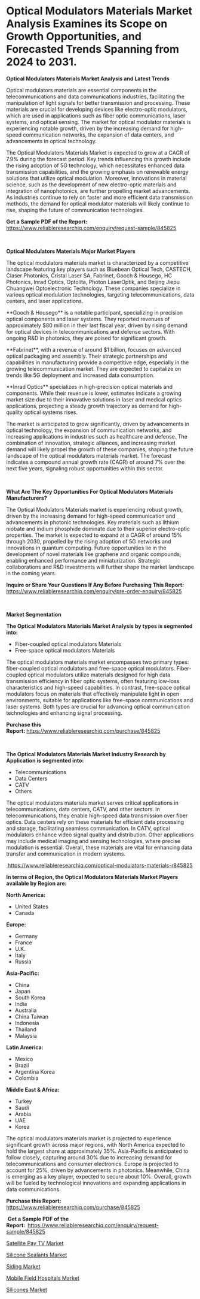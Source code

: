 <p><h1>Optical Modulators Materials Market Analysis Examines its Scope on Growth Opportunities, and Forecasted Trends Spanning from 2024 to 2031.</h1></p><p><strong>Optical Modulators Materials Market Analysis and Latest Trends</strong></p>
<p><p>Optical modulators materials are essential components in the telecommunications and data communications industries, facilitating the manipulation of light signals for better transmission and processing. These materials are crucial for developing devices like electro-optic modulators, which are used in applications such as fiber optic communications, laser systems, and optical sensing. The market for optical modulator materials is experiencing notable growth, driven by the increasing demand for high-speed communication networks, the expansion of data centers, and advancements in optical technology.</p><p>The Optical Modulators Materials Market is expected to grow at a CAGR of 7.9% during the forecast period. Key trends influencing this growth include the rising adoption of 5G technology, which necessitates enhanced data transmission capabilities, and the growing emphasis on renewable energy solutions that utilize optical modulation. Moreover, innovations in material science, such as the development of new electro-optic materials and integration of nanophotonics, are further propelling market advancements. As industries continue to rely on faster and more efficient data transmission methods, the demand for optical modulator materials will likely continue to rise, shaping the future of communication technologies.</p></p>
<p><strong>Get a Sample PDF of the Report:&nbsp;</strong> <a href="https://www.reliableresearchiq.com/enquiry/request-sample/845825?utm_campaign=100&utm_medium=2&utm_source=Github&utm_content=ia&utm_term=13112024&utm_id=optical-modulators-materials">https://www.reliableresearchiq.com/enquiry/request-sample/845825</a></p>
<p>&nbsp;</p>
<p><strong>Optical Modulators Materials Major Market Players</strong></p>
<p><p>The optical modulators materials market is characterized by a competitive landscape featuring key players such as Bluebean Optical Tech, CASTECH, Claser Photonics, Cristal Laser SA, Fabrinet, Gooch & Housego, HC Photonics, Inrad Optics, Optolita, Photon LaserOptik, and Beijing Jiepu Chuangwei Optoelectronic Technology. These companies specialize in various optical modulation technologies, targeting telecommunications, data centers, and laser applications.</p><p>**Gooch & Housego** is a notable participant, specializing in precision optical components and laser systems. They reported revenues of approximately $80 million in their last fiscal year, driven by rising demand for optical devices in telecommunications and defense sectors. With ongoing R&D in photonics, they are poised for significant growth.</p><p>**Fabrinet**, with a revenue of around $1 billion, focuses on advanced optical packaging and assembly. Their strategic partnerships and capabilities in manufacturing provide a competitive edge, especially in the growing telecommunication market. They are expected to capitalize on trends like 5G deployment and increased data consumption.</p><p>**Inrad Optics** specializes in high-precision optical materials and components. While their revenue is lower, estimates indicate a growing market size due to their innovative solutions in laser and medical optics applications, projecting a steady growth trajectory as demand for high-quality optical systems rises.</p><p>The market is anticipated to grow significantly, driven by advancements in optical technology, the expansion of communication networks, and increasing applications in industries such as healthcare and defense. The combination of innovation, strategic alliances, and increasing market demand will likely propel the growth of these companies, shaping the future landscape of the optical modulators materials market. The forecast indicates a compound annual growth rate (CAGR) of around 7% over the next five years, signaling robust opportunities within this sector.</p></p>
<p>&nbsp;</p>
<p><strong>What Are The Key Opportunities For Optical Modulators Materials Manufacturers?</strong></p>
<p><p>The Optical Modulators Materials market is experiencing robust growth, driven by the increasing demand for high-speed communication and advancements in photonic technologies. Key materials such as lithium niobate and indium phosphide dominate due to their superior electro-optic properties. The market is expected to expand at a CAGR of around 15% through 2030, propelled by the rising adoption of 5G networks and innovations in quantum computing. Future opportunities lie in the development of novel materials like graphene and organic compounds, enabling enhanced performance and miniaturization. Strategic collaborations and R&D investments will further shape the market landscape in the coming years.</p></p>
<p><strong>Inquire or Share Your Questions If Any Before Purchasing This Report:</strong> <a href="https://www.reliableresearchiq.com/enquiry/pre-order-enquiry/845825?utm_campaign=100&utm_medium=2&utm_source=Github&utm_content=ia&utm_term=13112024&utm_id=optical-modulators-materials">https://www.reliableresearchiq.com/enquiry/pre-order-enquiry/845825</a></p>
<p>&nbsp;</p>
<p><strong>Market Segmentation</strong></p>
<p><strong>The Optical Modulators Materials Market Analysis by types is segmented into:</strong></p>
<p><ul><li>Fiber-coupled optical modulators Materials</li><li>Free-space optical modulators Materials</li></ul></p>
<p><p>The optical modulators materials market encompasses two primary types: fiber-coupled optical modulators and free-space optical modulators. Fiber-coupled optical modulators utilize materials designed for high data transmission efficiency in fiber optic systems, often featuring low-loss characteristics and high-speed capabilities. In contrast, free-space optical modulators focus on materials that effectively manipulate light in open environments, suitable for applications like free-space communications and laser systems. Both types are crucial for advancing optical communication technologies and enhancing signal processing.</p></p>
<p><strong>Purchase this Report:&nbsp;</strong><a href="https://www.reliableresearchiq.com/purchase/845825?utm_campaign=100&utm_medium=2&utm_source=Github&utm_content=ia&utm_term=13112024&utm_id=optical-modulators-materials">https://www.reliableresearchiq.com/purchase/845825</a></p>
<p>&nbsp;</p>
<p><strong>The Optical Modulators Materials Market Industry Research by Application is segmented into:</strong></p>
<p><ul><li>Telecommunications</li><li>Data Centers</li><li>CATV</li><li>Others</li></ul></p>
<p><p>The optical modulators materials market serves critical applications in telecommunications, data centers, CATV, and other sectors. In telecommunications, they enable high-speed data transmission over fiber optics. Data centers rely on these materials for efficient data processing and storage, facilitating seamless communication. In CATV, optical modulators enhance video signal quality and distribution. Other applications may include medical imaging and sensing technologies, where precise modulation is essential. Overall, these materials are vital for enhancing data transfer and communication in modern systems.</p></p>
<p><a href="https://www.reliableresearchiq.com/optical-modulators-materials-r845825?utm_campaign=100&utm_medium=2&utm_source=Github&utm_content=ia&utm_term=13112024&utm_id=optical-modulators-materials">&nbsp;https://www.reliableresearchiq.com/optical-modulators-materials-r845825</a></p>
<p><strong>In terms of Region, the Optical Modulators Materials Market Players available by Region are:</strong></p>
<p>
    <p> <strong> North America: </strong>
        <ul>
            <li>United States</li>
            <li>Canada</li>
        </ul>
        </p> 
    <p> <strong> Europe: </strong>
        <ul>
            <li>Germany</li>
            <li>France</li>
            <li>U.K.</li>
            <li>Italy</li>
            <li>Russia</li>
        </ul>
        </p> 
    <p> <strong> Asia-Pacific: </strong>
        <ul>
            <li>China</li>
            <li>Japan</li>
            <li>South Korea</li>
            <li>India</li>
            <li>Australia</li>
            <li>China Taiwan</li>
            <li>Indonesia</li>
            <li>Thailand</li>
            <li>Malaysia</li>
        </ul>
        </p> 
    <p> <strong> Latin America: </strong>
        <ul>
            <li>Mexico</li>
            <li>Brazil</li>
            <li>Argentina Korea</li>
            <li>Colombia</li>
        </ul>
        </p> 
    <p> <strong> Middle East & Africa: </strong>
        <ul>
            <li>Turkey</li>
            <li>Saudi</li>
            <li>Arabia</li>
            <li>UAE</li>
            <li>Korea</li>
        </ul>
    </p>
    </p>
<p><p>The optical modulators materials market is projected to experience significant growth across major regions, with North America expected to hold the largest share at approximately 35%. Asia-Pacific is anticipated to follow closely, capturing around 30% due to increasing demand for telecommunications and consumer electronics. Europe is projected to account for 25%, driven by advancements in photonics. Meanwhile, China is emerging as a key player, expected to secure about 10%. Overall, growth will be fueled by technological innovations and expanding applications in data communications.</p></p>
<p><strong>Purchase this Report: </strong><a href="https://www.reliableresearchiq.com/purchase/845825?utm_campaign=100&utm_medium=2&utm_source=Github&utm_content=ia&utm_term=13112024&utm_id=optical-modulators-materials">https://www.reliableresearchiq.com/purchase/845825</a></p>
<p>&nbsp;<strong>Get a Sample PDF of the Report:&nbsp;&nbsp;</strong><a href="https://www.reliableresearchiq.com/enquiry/request-sample/845825?utm_campaign=100&utm_medium=2&utm_source=Github&utm_content=ia&utm_term=13112024&utm_id=optical-modulators-materials">https://www.reliableresearchiq.com/enquiry/request-sample/845825</a></p>
<p><strong></strong></p>
<p><p><a href="https://issuu.com/reportprime-2/docs/satellite-pay-tv-market-size-2030.p_23dfae75889efa?utm_campaign=100&utm_medium=2&utm_source=Github&utm_content=ia&utm_term=13112024&utm_id=optical-modulators-materials">Satellite Pay TV Market</a></p><p><a href="https://www.linkedin.com/pulse/analyzing-global-silicone-sealants-market-growth-prospects-nvqcf?utm_campaign=100&utm_medium=2&utm_source=Github&utm_content=ia&utm_term=13112024&utm_id=optical-modulators-materials">Silicone Sealants Market</a></p><p><a href="https://www.linkedin.com/pulse/siding-industry-forecast-market-shifts-strategic-imperatives-e2z9f?utm_campaign=100&utm_medium=2&utm_source=Github&utm_content=ia&utm_term=13112024&utm_id=optical-modulators-materials">Siding Market</a></p><p><a href="https://issuu.com/reportprime-2/docs/mobile-field-hospitals-market-size-_b232e0705ab124?utm_campaign=100&utm_medium=2&utm_source=Github&utm_content=ia&utm_term=13112024&utm_id=optical-modulators-materials">Mobile Field Hospitals Market</a></p><p><a href="https://www.linkedin.com/pulse/digital-transformation-silicones-industry-market-opportunities-dzpcf?utm_campaign=100&utm_medium=2&utm_source=Github&utm_content=ia&utm_term=13112024&utm_id=optical-modulators-materials">Silicones Market</a></p></p>